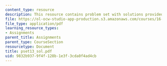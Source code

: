 ```yaml
---
content_type: resource
description: This resource contains problem set with solutions provided by the professor.
file: https://ol-ocw-studio-app-production.s3.amazonaws.com/courses/16-01-unified-engineering-i-ii-iii-iv-fall-2005-spring-2006/9832b9379f4f128b1e3f3cda0f4ad4cb_pset13_sol.pdf
file_type: application/pdf
learning_resource_types:
- Assignments
parent_title: Assignments
parent_type: CourseSection
resourcetype: Document
title: pset13_sol.pdf
uid: 9832b937-9f4f-128b-1e3f-3cda0f4ad4cb
---
```

